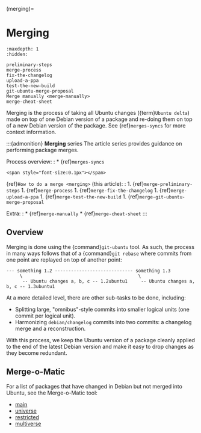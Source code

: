 (merging)=
# Merging

```{toctree}
:maxdepth: 1
:hidden:

preliminary-steps
merge-process
fix-the-changelog
upload-a-ppa
test-the-new-build
git-ubuntu-merge-proposal
Merge manually <merge-manually>
merge-cheat-sheet
```

Merging is the process of taking all Ubuntu changes ({term}`Ubuntu delta`) made on top of one Debian version of a package and re-doing them on top of a new Debian version of the package. See {ref}`merges-syncs` for more context information.

:::{admonition} **Merging** series
The article series provides guidance on performing package merges.

Process overview:
:   * {ref}`merges-syncs`

```{raw} html
<span style="font-size:0.1px"></span>
```

{ref}`How to do a merge <merging>` (this article):
:   1. {ref}`merge-preliminary-steps`
    1. {ref}`merge-process`
    1. {ref}`merge-fix-the-changelog`
    1. {ref}`merge-upload-a-ppa`
    1. {ref}`merge-test-the-new-build`
    1. {ref}`merge-git-ubuntu-merge-proposal`

Extra:
:   * {ref}`merge-manually`
    * {ref}`merge-cheat-sheet`
:::


## Overview

Merging is done using the {command}`git-ubuntu` tool. As such, the process in many ways follows that of a {command}`git rebase` where commits from one point are replayed on top of another point:

<!--
```{mermaid}
   :caption: `git-ubuntu` process overview
   :alt: git-ubuntu process overview
   :zoom:

gitGraph
   commit id: "something 1.2"
   branch 1.2ubuntu
   checkout 1.2ubuntu
   commit id: "Ubuntu changes a, b, c on 1.2"
   commit id: "1.2ubuntu1"
   checkout main
   commit id: "something 1.3"
   branch 1.3ubuntu
   checkout 1.3ubuntu
   commit id: "Ubuntu changes a, b, c on 1.3"
   commit id: "1.3ubuntu1"
```
-->

```none
--- something 1.2 ----------------------------- something 1.3
     \                                           \
      -- Ubuntu changes a, b, c -- 1.2ubuntu1     -- Ubuntu changes a, b, c -- 1.3ubuntu1
```

At a more detailed level, there are other sub-tasks to be done, including:

* Splitting large, "omnibus"-style commits into smaller logical units (one commit per logical unit).
* Harmonizing `debian/changelog` commits into two commits: a changelog merge and a reconstruction.

With this process, we keep the Ubuntu version of a package cleanly applied to the end of the latest Debian version and make it easy to drop changes as they become redundant.


## Merge-o-Matic

For a list of packages that have changed in Debian but not merged into Ubuntu, see the Merge-o-Matic tool:

* [main](https://merges.ubuntu.com/main.html)
* [universe](https://merges.ubuntu.com/universe.html)
* [restricted](https://merges.ubuntu.com/restricted.html)
* [multiverse](https://merges.ubuntu.com/multiverse.html)
